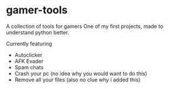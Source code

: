 # gamer-tools
A collection of tools for gamers
One of my first projects, made to understand python better.

Currently featuring
- Autoclicker
- AFK Evader
- Spam chats
- Crash your pc (no idea why you would want to do this)
- Remove all your files (also no clue why i added this)
